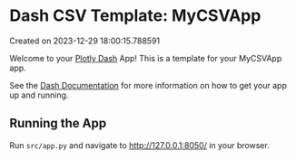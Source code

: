 # Dash CSV Template: MyCSVApp

Created on 2023-12-29 18:00:15.788591

Welcome to your [Plotly Dash](https://plotly.com/dash/) App! This is a template for your MyCSVApp app.

See the [Dash Documentation](https://dash.plotly.com/introduction) for more information on how to get your app up and running.

## Running the App

Run `src/app.py` and navigate to http://127.0.0.1:8050/ in your browser.